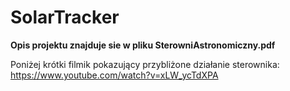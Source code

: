 # SolarTracker

**Opis projektu znajduje sie w pliku SterowniAstronomiczny.pdf**


Poniżej krótki filmik pokazujący przybliżone działanie sterownika:
https://www.youtube.com/watch?v=xLW_ycTdXPA

